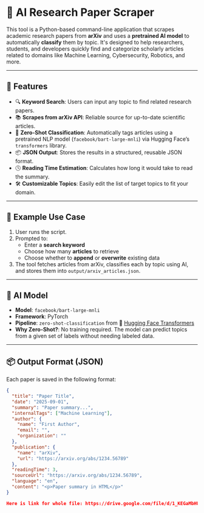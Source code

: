 # 🧠 AI Research Paper Scraper

This tool is a Python-based command-line application that scrapes academic research papers from **arXiv** and uses a **pretrained AI model** to automatically **classify** them by topic. It's designed to help researchers, students, and developers quickly find and categorize scholarly articles related to domains like Machine Learning, Cybersecurity, Robotics, and more.

---

## 🚀 Features

- 🔍 **Keyword Search**: Users can input any topic to find related research papers.
- 📚 **Scrapes from arXiv API**: Reliable source for up-to-date scientific articles.
- 🧠 **Zero-Shot Classification**: Automatically tags articles using a pretrained NLP model (`facebook/bart-large-mnli`) via Hugging Face’s `transformers` library.
- 📦 **JSON Output**: Stores the results in a structured, reusable JSON format.
- 🕓 **Reading Time Estimation**: Calculates how long it would take to read the summary.
- 🛠️ **Customizable Topics**: Easily edit the list of target topics to fit your domain.

---

## 🧪 Example Use Case

1. User runs the script.
2. Prompted to:
   - Enter a **search keyword**
   - Choose how many **articles** to retrieve
   - Choose whether to **append** or **overwrite** existing data
3. The tool fetches articles from arXiv, classifies each by topic using AI, and stores them into `output/arxiv_articles.json`.

---

## 🧠 AI Model

- **Model**: `facebook/bart-large-mnli`
- **Framework**: PyTorch
- **Pipeline**: `zero-shot-classification` from 🤗 [Hugging Face Transformers](https://huggingface.co/transformers/)
- **Why Zero-Shot?**: No training required. The model can predict topics from a given set of labels without needing labeled data.

---

## 📦 Output Format (JSON)

Each paper is saved in the following format:

```json
{
  "title": "Paper Title",
  "date": "2025-09-01",
  "summary": "Paper summary...",
  "internalTags": ["Machine Learning"],
  "author": {
    "name": "First Author",
    "email": "",
    "organization": ""
  },
  "publication": {
    "name": "arXiv",
    "url": "https://arxiv.org/abs/1234.56789"
  },
  "readingTime": 3,
  "sourceUrl": "https://arxiv.org/abs/1234.56789",
  "language": "en",
  "content": "<p>Paper summary in HTML</p>"
}

Here is link for whole file: https://drive.google.com/file/d/1_KEGaMbHUt0Mk_cRIQyxhgC4Iu6Z2QWS/view
